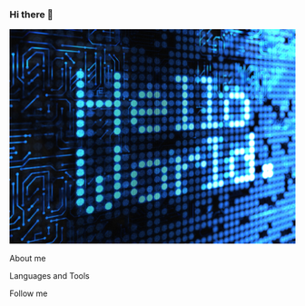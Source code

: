 ### Hi there 👋

[![Header](https://github.com/mal91r/mal91r/blob/main/asseets/1624375043_23-phonoteka_org-p-oboi-programmista-krasivo-28.jpg)](https://t.me/mal91r)

About me 

Languages and Tools

Follow me

<!--
**mal91r/mal91r** is a ✨ _special_ ✨ repository because its `README.md` (this file) appears on your GitHub profile.

Here are some ideas to get you started:

- 🔭 I’m currently working on ...
- 🌱 I’m currently learning ...
- 👯 I’m looking to collaborate on ...
- 🤔 I’m looking for help with ...
- 💬 Ask me about ...
- 📫 How to reach me: ...
- 😄 Pronouns: ...
- ⚡ Fun fact: ...
-->
